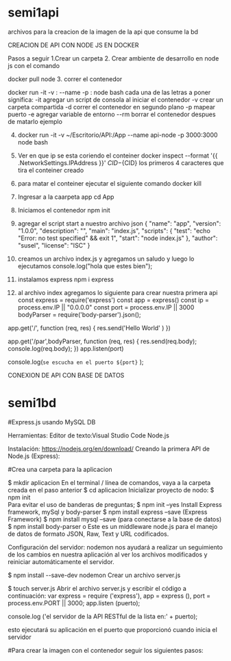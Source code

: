 # semi1api
archivos para la creacion de la imagen de la api que consume la bd

CREACION DE API  CON NODE JS  EN DOCKER

Pasos a seguir 
1.Crear un carpeta
2. Crear ambiente de desarrollo en node js con el comando

  docker pull node
3. correr el contenedor

docker run -it  -v <carpetaDeAPI>:<cualquierCarpeta> --name<nombreContenedor> -p <puertoLocal>:<PuertoAxponer> node bash
  cada una de las letras a poner significa:
-it agregar un script de consola al iniciar el contenedor
-v crear un carpeta compartida
-d correr el contenedor en segundo plano
-p mapear puerto
-e agregar variable de entorno
--rm borrar el contenedor despues de matarlo ejemplo
  
 4. docker run -it -v ~/Escritorio/API:/App --name api-node -p 3000:3000 node bash
 5. Ver en que ip se esta coriendo el conteiner 
 docker inspect --format '{{ .NetworkSettings.IPAddress }}' ${CID}
 -${CID} los primeros 4 caracteres que tira el conteiner creado
 6. para matar el conteiner ejecutar el siguiente comando
  docker kill <nombredelcontainer>
 7. Ingresar a la caarpeta app
    cd App
 8. Iniciamos el contenedor
    npm init

10. agregar el script start a nuestro archivo json
{
  "name": "app",
  "version": "1.0.0",
  "description": "",
  "main": "index.js",
  "scripts": {
    "test": "echo \"Error: no test specified\" && exit 1",
    "start": "node index.js"
  },
  "author": "susel",
  "license": "ISC"
}

11. creamos un archivo index.js y agregamos un saludo y luego lo ejecutamos
console.log("hola que estes bien");

12. instalamos express
npm i express 

13. al archivo index agregamos lo siguiente para crear nuestra primera api
const express = require('express')
const app = express()
const ip = process.env.IP || "0.0.0.0"
const port =  process.env.IP || 3000
bodyParser = require('body-parser').json();

app.get('/', function (req, res) {
  res.send('Hello World' )
})

app.get('/par',bodyParser, function (req, res) {
  res.send(req.body);
  console.log(req.body);
})
app.listen(port)

console.log(`se escucha en el puerto ${port}` );

CONEXION DE API CON BASE DE DATOS
# semi1bd
#Express.js usando MySQL DB 

Herramientas: 
Editor de texto:Visual Studio Code 
Node.js

Instalación: 
https://nodejs.org/en/download/
Creando la primera API de Node.js (Express):

#Crea una carpeta para la aplicacion

$ mkdir aplicacion 
En el terminal / línea de comandos, vaya a la carpeta creada en el paso anterior
$ cd aplicacion 
Inicializar proyecto de nodo:
$ npm init	 
Para evitar el uso de banderas de preguntas;
$ npm init –yes 
Install Express framework, mySql y body-parser
$ npm install express –save (Express Framework)
$ npm install mysql –save (para conectarse a la base de datos)
$ npm install body-parser 
o Este es un middleware node.js para el manejo de datos de formato JSON, Raw, Text y URL codificados. 

Configuración del servidor: 
nodemon nos ayudará a realizar un seguimiento de los cambios en nuestra aplicación al ver los archivos modificados y reiniciar automáticamente el servidor. 

$ npm install --save-dev nodemon
Crear un archivo server.js

$ touch server.js
Abrir el archivo server.js y escribir el código a continuación: 
var express = require ('express'), 
app = express (), 
port = process.env.PORT || 3000;
app.listen (puerto);

console.log ('el servidor de la API RESTful de la lista  en:' + puerto);

esto ejecutará su aplicación en el puerto que proporcionó cuando inicia el servidor

#Para crear la imagen con el contenedor seguir los siguientes pasos:






